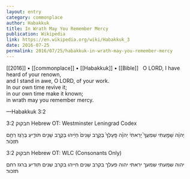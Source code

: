 ```yaml
---
layout: entry
category: commonplace
author: Habakkuk
title: In Wrath May You Remember Mercy
publication: Wikipedia
link: https://en.wikipedia.org/wiki/Habakkuk_3
date: 2016-07-25
permalink: 2016/07/25/habakkuk-in-wrath-may-you-remember-mercy
---
```


[[2016]] • [[commonplace]] • [[Habakkuk]] • [[Bible]]
 
O LORD, I have heard of your renown,  
<br>and I stand in awe, O LORD, of your work.
<br>In our own time revive it; 
<br>in our own time make it known; 
<br>in wrath may you remember mercy. 

—Habakkuk 3:2


חבקוק 3:2 Hebrew OT: Westminster Leningrad Codex

יְהוָ֗ה שָׁמַ֣עְתִּי שִׁמְעֲךָ֮ יָרֵאתִי֒ יְהוָ֗ה פָּֽעָלְךָ֙ בְּקֶ֤רֶב שָׁנִים֙ חַיֵּ֔יהוּ בְּקֶ֥רֶב שָׁנִ֖ים תֹּודִ֑יעַ בְּרֹ֖גֶז רַחֵ֥ם תִּזְכֹּֽור׃


חבקוק 3:2 Hebrew OT: WLC (Consonants Only)

יהוה שמעתי שמעך יראתי יהוה פעלך בקרב שנים חייהו בקרב שנים תודיע ברגז רחם תזכור׃
